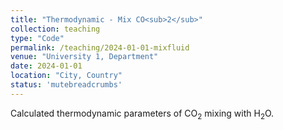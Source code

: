 ```yaml
---
title: "Thermodynamic - Mix CO<sub>2</sub>"
collection: teaching
type: "Code"
permalink: /teaching/2024-01-01-mixfluid
venue: "University 1, Department"
date: 2024-01-01
location: "City, Country"
status: 'mutebreadcrumbs'
---
```


Calculated thermodynamic parameters of CO<sub>2</sub> mixing with H<sub>2</sub>O.
